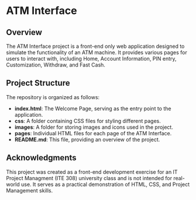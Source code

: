 # ATM Interface

## Overview

The ATM Interface project is a front-end only web application designed to simulate the functionality of an ATM machine. It provides various pages for users to interact with, including Home, Account Information, PIN entry, Customization, Withdraw, and Fast Cash.

## Project Structure

The repository is organized as follows:

- **index.html**: The Welcome Page, serving as the entry point to the application.
- **css**: A folder containing CSS files for styling different pages.
- **images**: A folder for storing images and icons used in the project.
- **pages**: Individual HTML files for each page of the ATM Interface.
- **README.md**: This file, providing an overview of the project.

## Acknowledgments
This project was created as a front-end development exercise for an IT Project Managment (ITE 308) university class and is not intended for real-world use. It serves as a practical demonstration of HTML, CSS, and Project Management skills.
